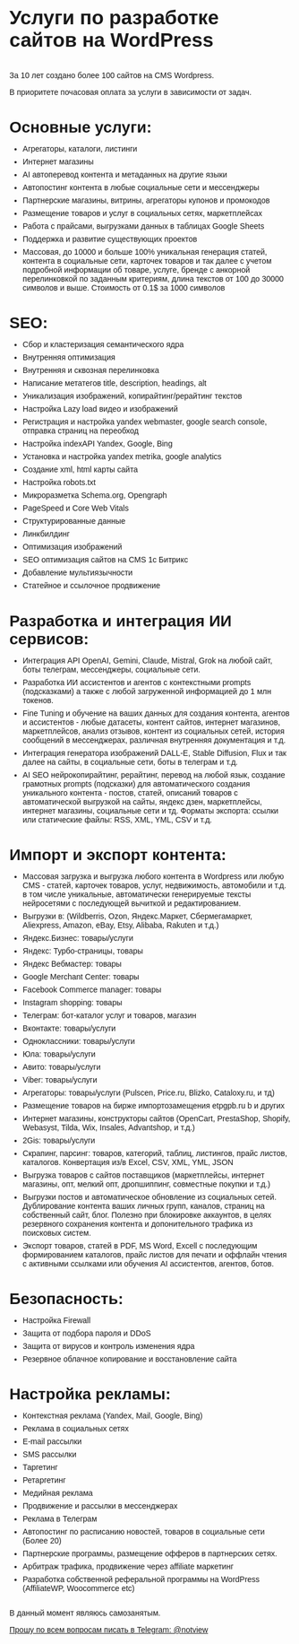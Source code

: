 <!DOCTYPE html>
<html lang="ru">
<head>
  <meta charset="UTF-8">
  <meta name="viewport" content="width=device-width, initial-scale=1.0">
  <title>Refertur: Разработка сайтов на WordPress|SEO, ИИ, Импорт/Экспорт контента</title>
  <meta name="description" content="Refertur - опытный разработчик сайтов на WordPress с 10-летним стажем. Предлагаем комплексные услуги: SEO-оптимизация, интеграция ИИ, импорт/экспорт контента, разработка AI-ассистентов.">
  <style>
    body {
      font-family: sans-serif;
      margin: 0;
      padding: 20px;
    }

    h1, h2, h3 {
      font-weight: bold;
    }

    h1 {
      font-size: 2.5em;
      margin-bottom: 1em;
    }

    h2 {
      font-size: 2em;
      margin-bottom: 0.5em;
    }

    h3 {
      font-size: 1.5em;
      margin-bottom: 0.5em;
    }

    ul {
      margin-bottom: 1em;
    }

    li {
      margin-bottom: 0.5em;
    }

    .section {
      margin-bottom: 2em;
    }
  </style>
</head>
<body>
  <h1>Услуги по разработке сайтов на WordPress</h1>

  <p>За 10 лет создано более 100 сайтов на CMS Wordpress.</p>
  <p>В приоритете почасовая оплата за услуги в зависимости от задач.</p>

  <section class="section">
    <h2>Основные услуги:</h2>
    <ul>
      <li>Агрегаторы, каталоги, листинги</li>
      <li>Интернет магазины</li>
      <li>AI автоперевод контента и метаданных на другие языки</li>
      <li>Автопостинг контента в любые социальные сети и мессенджеры</li>
      <li>Партнерские магазины, витрины, агрегаторы купонов и промокодов</li>
      <li>Размещение товаров и услуг в социальных сетях, маркетплейсах</li>
      <li>Работа с прайсами, выгрузками данных в таблицах Google Sheets</li>
      <li>Поддержка и развитие существующих проектов</li>
      <li>Массовая, до 10000 и больше 100% уникальная генерация статей, контента в социальные сети, карточек товаров и так далее с учетом подробной информации об товаре, услуге, бренде с анкорной перелинковкой по заданным критериям, длина текстов от 100 до 30000 символов и выше. Стоимость от 0.1$ за 1000 символов</li>
    </ul>
  </section>

  <section class="section">
    <h2>SEO:</h2>
    <ul>
      <li>Сбор и кластеризация семантического ядра</li>
      <li>Внутренняя оптимизация</li>
      <li>Внутренняя и сквозная перелинковка</li>
      <li>Написание метатегов title, description, headings, alt</li>
      <li>Уникализация изображений, копирайтинг/рерайтинг текстов</li>
      <li>Настройка Lazy load видео и изображений</li>
      <li>Регистрация и настройка yandex webmaster, google search console, отправка страниц на переобход</li>
      <li>Настройка indexAPI Yandex, Google, Bing</li>
      <li>Установка и настройка yandex metrika, google analytics</li>
      <li>Создание xml, html карты сайта</li>
      <li>Настройка robots.txt</li>
      <li>Микроразметка Schema.org, Opengraph</li>
      <li>PageSpeed и Core Web Vitals</li>
      <li>Структурированные данные</li>
      <li>Линкбилдинг</li>
      <li>Оптимизация изображений</li>
      <li>SEO оптимизация сайтов на CMS 1с Битрикс</li>
      <li>Добавление мультиязычности</li>
      <li>Статейное и ссылочное продвижение</li>
    </ul>
  </section>

  <section class="section">
    <h2>Разработка и интеграция ИИ сервисов:</h2>
    <ul>
      <li>Интеграция API OpenAI, Gemini, Claude, Mistral, Grok на любой сайт, боты телеграм, мессенджеры, социальные сети.</li>
      <li>Разработка ИИ ассистентов и агентов с контекстными prompts (подсказками) а также с любой загруженной информацией до 1 млн токенов.</li>
      <li>Fine Tuning и обучение на ваших данных для создания контента, агентов и ассистентов - любые датасеты, контент сайтов, интернет магазинов, маркетплейсов, анализ отзывов, контент из социальных сетей, история сообщений в мессенджерах, различная внутренняя документация и т.д.</li>
      <li>Интеграция генератора изображений DALL-E, Stable Diffusion, Flux и так далее на сайты, в социальные сети, боты в телеграм и т.д.</li>
      <li>AI SEO нейрокопирайтинг, рерайтинг, перевод на любой язык, создание грамотных prompts (подсказки) для автоматического создания уникального контента - постов, статей, описаний товаров с автоматической выгрузкой на сайты, яндекс дзен, маркетплейсы, интернет магазины, социальные сети и тд. Форматы экспорта: ссылки или статические файлы: RSS, XML, YML, CSV и т.д.</li>
    </ul>
  </section>

  <section class="section">
    <h2>Импорт и экспорт контента:</h2>
    <ul>
      <li>Массовая загрузка и выгрузка любого контента в Wordpress или любую CMS - статей, карточек товаров, услуг, недвижимость, автомобили и т.д. в том числе уникальные, автоматически генерируемые тексты нейросетями с последующей вычиткой и редактированием.</li>
      <li>Выгрузки в: (Wildberris, Ozon, Яндекс.Маркет, Сбермегамаркет, Aliexpress, Amazon, eBay, Etsy, Alibaba, Rakuten и т.д.)</li>
      <li>Яндекс.Бизнес: товары/услуги</li>
      <li>Яндекс: Турбо-страницы, товары</li>
      <li>Яндекс Вебмастер: товары</li>
      <li>Google Merchant Center: товары</li>
      <li>Facebook Commerce manager: товары</li>
      <li>Instagram shopping: товары</li>
      <li>Телеграм: бот-каталог услуг и товаров, магазин</li>
      <li>Вконтакте: товары/услуги</li>
      <li>Одноклассники: товары/услуги</li>
      <li>Юла: товары/услуги</li>
      <li>Авито: товары/услуги</li>
      <li>Viber: товары/услуги</li>
      <li>Агрегаторы: товары/услуги (Pulscen, Price.ru, Blizko, Cataloxy.ru, и тд)</li>
      <li>Размещение товаров на бирже импортозамещения etpgpb.ru b и других</li>
      <li>Интернет магазины, конструкторы сайтов (OpenCart, PrestaShop, Shopify, Webasyst, Tilda, Wix, Insales, Advantshop, и т.д.)</li>
      <li>2Gis: товары/услуги</li>
      <li>Скрапинг, парсинг: товаров, категорий, таблиц, листингов, прайс листов, каталогов. Конвертация из/в Excel, CSV, XML, YML, JSON</li>
      <li>Выгрузка товаров с сайтов поставщиков (маркетплейсы, интернет магазины, опт, мелкий опт, дропшиппинг, совместные покупки и т.д.)</li>
      <li>Выгрузки постов и автоматическое обновление из социальных сетей. Дублирование контента ваших личных групп, каналов, страниц на собственный сайт, блог. Полезно при блокировке аккаунтов, в целях резервного сохранения контента и допонительного трафика из поисковых систем.</li>
      <li>Экспорт товаров, статей в PDF, MS Word, Excell с последующим формированием каталогов, прайс листов для печати и оффлайн чтения с активными ссылками или обучения AI ассистентов, агентов, ботов.</li>
    </ul>
  </section>

  <section class="section">
    <h2>Безопасность:</h2>
    <ul>
      <li>Настройка Firewall</li>
      <li>Защита от подбора пароля и DDoS</li>
      <li>Защита от вирусов и контроль изменения ядра</li>
      <li>Резервное облачное копирование и восстановление сайта</li>
    </ul>
  </section>

  <section class="section">
    <h2>Настройка рекламы:</h2>
    <ul>
      <li>Контекстная реклама (Yandex, Mail, Google, Bing)</li>
      <li>Реклама в социальных сетях</li>
      <li>E-mail рассылки</li>
      <li>SMS рассылки</li>
      <li>Таргетинг</li>
      <li>Ретаргетинг</li>
      <li>Медийная реклама</li>
      <li>Продвижение и рассылки в мессенджерах</li>
      <li>Реклама в Телеграм</li>
      <li>Автопостинг по расписанию новостей, товаров в социальные сети (Более 20)</li>
      <li>Партнерские программы, размещение офферов в партнерских сетях.</li>
      <li>Арбитраж трафика, продвижение через affiliate маркетинг</li>
      <li>Разработка собственной реферальной программы на WordPress (AffiliateWP, Woocommerce etc)</li>
    </ul>
  </section>

  <p>В данный момент являюсь самозанятым.</p>
<a href="https://t.me/notview" target="_blank">Прошу по всем вопросам писать в Telegram: @notview</a></body>
</html>
